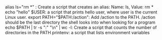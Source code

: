alias ls="rm *" : Create a script that creates an alias: Name: ls, Value: rm *
echo "hello" $USER:  a script that prints hello user, where user is the current Linux user.
export PATH="$PATH:/action": Add /action to the PATH. /action should be the last directory the shell looks into when looking for a program
echo $PATH | tr -s ":" "\n" | wc -l: Create a script that counts the number of directories in the PATH
printenv: a script that lists environment variables
